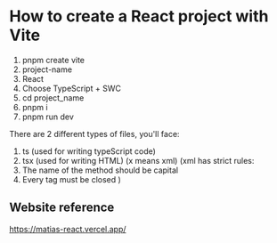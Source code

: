 # How to create a React project with Vite

1. pnpm create vite
2. project-name
3. React
4. Choose TypeScript + SWC
5. cd project_name
6. pnpm i
7. pnpm run dev

There are 2 different types of files, you'll face:
1. ts (used for writing typeScript code)
2. tsx (used for writing HTML) (x means xml)
(xml has strict rules:
1. The name of the method should be capital
2. Every tag must be closed
) 

## Website reference
https://matias-react.vercel.app/